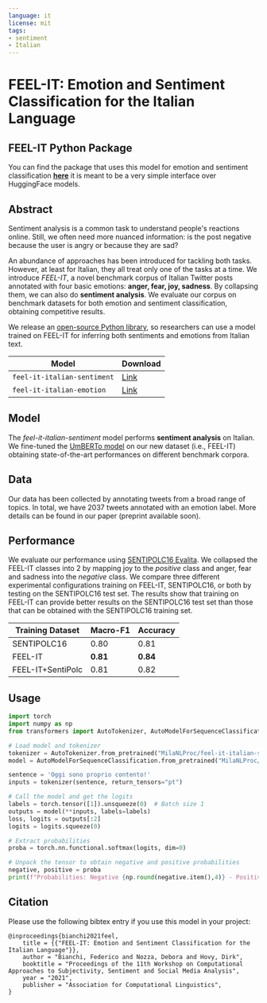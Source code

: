 ```yaml
---
language: it
license: mit
tags:
- sentiment
- Italian
---
```


# FEEL-IT: Emotion and Sentiment Classification for the Italian Language

## FEEL-IT Python Package

You can find the package that uses this model for emotion and sentiment classification **[here](https://github.com/MilaNLProc/feel-it)** it is meant to be a very simple interface over HuggingFace models.

## Abstract

Sentiment analysis is a common task to understand people's reactions online. Still, we often need more nuanced information: is the post negative because the user is angry or because they are sad?

An abundance of approaches has been introduced for tackling both tasks. However, at least for Italian, they all treat only one of the tasks at a time. We introduce *FEEL-IT*, a novel benchmark corpus of Italian Twitter posts annotated with four basic emotions: **anger, fear, joy, sadness**. By collapsing them, we can also do **sentiment analysis**. We evaluate our corpus on benchmark datasets for both emotion and sentiment classification, obtaining competitive results.

We release an [open-source Python library](https://github.com/MilaNLProc/feel-it), so researchers can use a model trained on FEEL-IT for inferring both sentiments and emotions from Italian text.

| Model                       | Download |
| ------                      | -------------------------|
| `feel-it-italian-sentiment` | [Link](https://huggingface.co/MilaNLProc/feel-it-italian-sentiment) |
| `feel-it-italian-emotion`   | [Link](https://huggingface.co/MilaNLProc/feel-it-italian-emotion) |


## Model

The *feel-it-italian-sentiment* model performs **sentiment analysis** on Italian. We fine-tuned the [UmBERTo model](https://huggingface.co/Musixmatch/umberto-commoncrawl-cased-v1) on our new dataset (i.e., FEEL-IT) obtaining state-of-the-art performances on different benchmark corpora.

## Data

Our data has been collected by annotating tweets from a broad range of topics. In total, we have 2037 tweets annotated with an emotion label. More details can be found in our paper (preprint available soon).

## Performance

We evaluate our performance using [SENTIPOLC16 Evalita](http://www.di.unito.it/~tutreeb/sentipolc-evalita16/). We collapsed the FEEL-IT classes into 2 by mapping joy to the *positive* class and anger, fear and sadness into the *negative* class. We compare three different experimental configurations training on FEEL-IT, SENTIPOLC16, or both by testing on the SENTIPOLC16 test set.
The results show that training on FEEL-IT can provide better results on the SENTIPOLC16 test set than those that can be obtained with the SENTIPOLC16 training set.

| Training Dataset | Macro-F1 | Accuracy
| ------ | ------ |------ |
| SENTIPOLC16 | 0.80 | 0.81 |
| FEEL-IT | **0.81** | **0.84**  |
| FEEL-IT+SentiPolc | 0.81 | 0.82

## Usage

```python
import torch
import numpy as np 
from transformers import AutoTokenizer, AutoModelForSequenceClassification

# Load model and tokenizer
tokenizer = AutoTokenizer.from_pretrained("MilaNLProc/feel-it-italian-sentiment")
model = AutoModelForSequenceClassification.from_pretrained("MilaNLProc/feel-it-italian-sentiment")

sentence = 'Oggi sono proprio contento!'
inputs = tokenizer(sentence, return_tensors="pt")

# Call the model and get the logits
labels = torch.tensor([1]).unsqueeze(0)  # Batch size 1
outputs = model(**inputs, labels=labels)
loss, logits = outputs[:2]
logits = logits.squeeze(0)

# Extract probabilities
proba = torch.nn.functional.softmax(logits, dim=0)

# Unpack the tensor to obtain negative and positive probabilities
negative, positive = proba
print(f"Probabilities: Negative {np.round(negative.item(),4)} - Positive {np.round(positive.item(),4)}")
```

## Citation
Please use the following bibtex entry if you use this model in your project:
```
@inproceedings{bianchi2021feel,
    title = {{"FEEL-IT: Emotion and Sentiment Classification for the Italian Language"}},
    author = "Bianchi, Federico and Nozza, Debora and Hovy, Dirk",
    booktitle = "Proceedings of the 11th Workshop on Computational Approaches to Subjectivity, Sentiment and Social Media Analysis",
    year = "2021",
    publisher = "Association for Computational Linguistics",
}
```